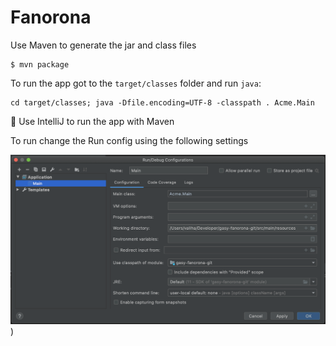 # Fanorona

Use Maven to generate the jar and class files

```
$ mvn package
```

To run the app got to the `target/classes` folder and run `java`:

```
cd target/classes; java -Dfile.encoding=UTF-8 -classpath . Acme.Main
```

:round_pushpin: Use IntelliJ to run the app with Maven

To run change the Run config using the following settings

![image](images/Run.png))


